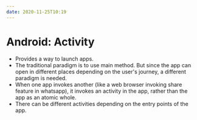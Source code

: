```yaml
---
date: 2020-11-25T10:19
---
```


# Android: Activity

- Provides a way to launch apps.
- The traditional paradigm is to use main method. But since the app can open in different places depending on the user's journey, a different paradigm is needed.
-  When one app invokes another (like a web browser invoking share feature in whatsapp), it invokes an activity in the app, rather than the app as an atomic whole.
- There can be different activities depending on the entry points of the app.
